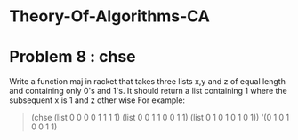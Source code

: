 

# Theory-Of-Algorithms-CA
# Problem 8 : chse


Write a function maj in racket that takes three lists x,y and z of equal length and containing only 0's and 1's. It should return a list containing 1 where the subsequent x is 1 and z other wise
For example:
>(chse (list 0 0 0 0 1 1 1 1) (list 0 0 1 1 0 0 1 1) (list 0 1 0 1 0 1 0 1))
'(0 1 0 1 0 0 1 1)


